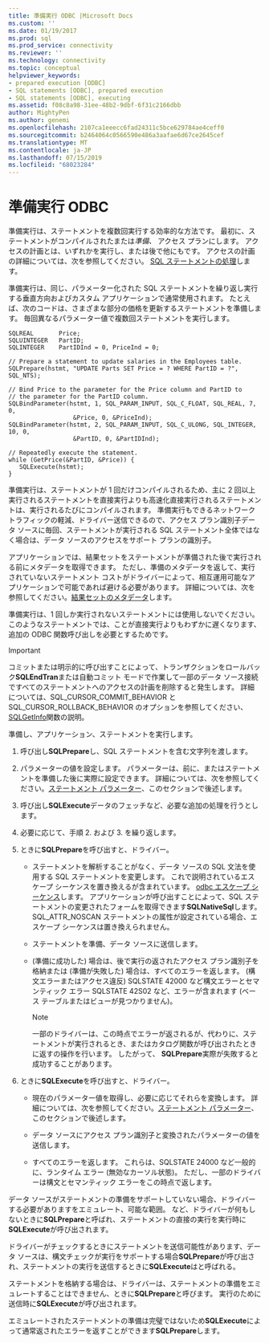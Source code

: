 ```yaml
---
title: 準備実行 ODBC |Microsoft Docs
ms.custom: ''
ms.date: 01/19/2017
ms.prod: sql
ms.prod_service: connectivity
ms.reviewer: ''
ms.technology: connectivity
ms.topic: conceptual
helpviewer_keywords:
- prepared execution [ODBC]
- SQL statements [ODBC], prepared execution
- SQL statements [ODBC], executing
ms.assetid: f08c8a98-31ee-48b2-9dbf-6f31c2166dbb
author: MightyPen
ms.author: genemi
ms.openlocfilehash: 2107ca1eeecc6fad24311c5bce629784ae4ceff0
ms.sourcegitcommit: b2464064c0566590e486a3aafae6d67ce2645cef
ms.translationtype: MT
ms.contentlocale: ja-JP
ms.lasthandoff: 07/15/2019
ms.locfileid: "68023284"
---
```

# <a name="prepared-execution-odbc"></a>準備実行 ODBC
準備実行は、ステートメントを複数回実行する効率的な方法です。 最初に、ステートメントがコンパイルされたまたは*準備、* アクセス プランにします。 アクセスの計画とは、いずれかを実行し、または後で他にもです。 アクセスの計画の詳細については、次を参照してください。 [SQL ステートメントの処理](../../../odbc/reference/processing-a-sql-statement.md)します。  
  
 準備実行は、同じ、パラメーター化された SQL ステートメントを繰り返し実行する垂直方向およびカスタム アプリケーションで通常使用されます。 たとえば、次のコードは、さまざまな部分の価格を更新するステートメントを準備します。 毎回異なるパラメーター値で複数回ステートメントを実行します。  
  
```  
SQLREAL       Price;  
SQLUINTEGER   PartID;  
SQLINTEGER    PartIDInd = 0, PriceInd = 0;  
  
// Prepare a statement to update salaries in the Employees table.  
SQLPrepare(hstmt, "UPDATE Parts SET Price = ? WHERE PartID = ?", SQL_NTS);  
  
// Bind Price to the parameter for the Price column and PartID to  
// the parameter for the PartID column.  
SQLBindParameter(hstmt, 1, SQL_PARAM_INPUT, SQL_C_FLOAT, SQL_REAL, 7, 0,  
                  &Price, 0, &PriceInd);  
SQLBindParameter(hstmt, 2, SQL_PARAM_INPUT, SQL_C_ULONG, SQL_INTEGER, 10, 0,  
                  &PartID, 0, &PartIDInd);  
  
// Repeatedly execute the statement.  
while (GetPrice(&PartID, &Price)) {  
   SQLExecute(hstmt);  
}  
```  
  
 準備実行は、ステートメントが 1 回だけコンパイルされるため、主に 2 回以上実行されるステートメントを直接実行よりも高速化直接実行されるステートメントは、実行されるたびにコンパイルされます。 準備実行もできるネットワーク トラフィックの軽減、ドライバー送信できるので、アクセス プラン識別子データ ソースに毎回、ステートメントが実行される SQL ステートメント全体ではなく場合は、データ ソースのアクセスをサポート プランの識別子。  
  
 アプリケーションでは、結果セットをステートメントが準備された後で実行される前にメタデータを取得できます。 ただし、準備のメタデータを返して、実行されていないステートメント コストがドライバーによって、相互運用可能なアプリケーションで可能であれば避ける必要があります。 詳細については、次を参照してください。[結果セットのメタデータ](../../../odbc/reference/develop-app/result-set-metadata.md)します。  
  
 準備実行は、1 回しか実行されないステートメントには使用しないでください。 このようなステートメントでは、ことが直接実行よりもわずかに遅くなります、追加の ODBC 関数呼び出しを必要とするためです。  
  
> [!IMPORTANT]  
>  コミットまたは明示的に呼び出すことによって、トランザクションをロールバック**SQLEndTran**または自動コミット モードで作業して一部のデータ ソース接続ですべてのステートメントへのアクセスの計画を削除すると発生します。 詳細については、SQL_CURSOR_COMMIT_BEHAVIOR と SQL_CURSOR_ROLLBACK_BEHAVIOR のオプションを参照してください、 [SQLGetInfo](../../../odbc/reference/syntax/sqlgetinfo-function.md)関数の説明。  
  
 準備し、アプリケーション、ステートメントを実行します。  
  
1.  呼び出し**SQLPrepare**し、SQL ステートメントを含む文字列を渡します。  
  
2.  パラメーターの値を設定します。 パラメーターは、前に、またはステートメントを準備した後に実際に設定できます。 詳細については、次を参照してください。[ステートメント パラメーター](../../../odbc/reference/develop-app/statement-parameters.md)、このセクションで後述します。  
  
3.  呼び出し**SQLExecute**データのフェッチなど、必要な追加の処理を行うとします。  
  
4.  必要に応じて、手順 2. および 3. を繰り返します。  
  
5.  ときに**SQLPrepare**を呼び出すと、ドライバー。  
  
    -   ステートメントを解析することがなく、データ ソースの SQL 文法を使用する SQL ステートメントを変更します。 これで説明されているエスケープ シーケンスを置き換えるが含まれています。 [odbc エスケープ シーケンス](../../../odbc/reference/develop-app/escape-sequences-in-odbc.md)します。 アプリケーションが呼び出すことによって、SQL ステートメントの変更されたフォームを取得できます**SQLNativeSql**します。 SQL_ATTR_NOSCAN ステートメントの属性が設定されている場合、エスケープ シーケンスは置き換えられません。  
  
    -   ステートメントを準備、データ ソースに送信します。  
  
    -   (準備に成功した) 場合は、後で実行の返されたアクセス プラン識別子を格納または (準備が失敗した) 場合は、すべてのエラーを返します。 (構文エラーまたはアクセス違反) SQLSTATE 42000 など構文エラーとセマンティック エラー SQLSTATE 42S02 など、エラーが含まれます (ベース テーブルまたはビューが見つかりません)。  
  
        > [!NOTE]  
        >  一部のドライバーは、この時点でエラーが返されるが、代わりに、ステートメントが実行されるとき、またはカタログ関数が呼び出されたときに返すの操作を行います。 したがって、 **SQLPrepare**実際が失敗すると成功することがあります。  
  
6.  ときに**SQLExecute**を呼び出すと、ドライバー。  
  
    -   現在のパラメーター値を取得し、必要に応じてそれらを変換します。 詳細については、次を参照してください。[ステートメント パラメーター](../../../odbc/reference/develop-app/statement-parameters.md)、このセクションで後述します。  
  
    -   データ ソースにアクセス プラン識別子と変換されたパラメーターの値を送信します。  
  
    -   すべてのエラーを返します。 これらは、SQLSTATE 24000 など一般的に、ランタイム エラー (無効なカーソル状態)。 ただし、一部のドライバーは構文とセマンティック エラーをこの時点で返します。  
  
 データ ソースがステートメントの準備をサポートしていない場合、ドライバーする必要がありますをエミュレート、可能な範囲。 など、ドライバーが何もしないときに**SQLPrepare**と呼ばれ、ステートメントの直接の実行を実行時に**SQLExecute**が呼び出されます。  
  
 ドライバーがチェックするときにステートメントを送信可能性があります、データ ソースは、構文チェックが実行をサポートする場合**SQLPrepare**が呼び出され、ステートメントの実行を送信するときに**SQLExecute**はと呼ばれる。  
  
 ステートメントを格納する場合は、ドライバーは、ステートメントの準備をエミュレートすることはできません、ときに**SQLPrepare**と呼びます。 実行のために送信時に**SQLExecute**が呼び出されます。  
  
 エミュレートされたステートメントの準備は完璧ではないため**SQLExecute**によって通常返されたエラーを返すことができます**SQLPrepare**します。
